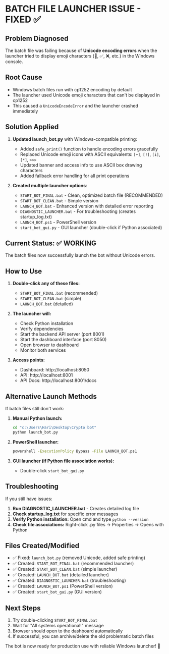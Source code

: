 # BATCH FILE LAUNCHER ISSUE - FIXED ✅

## Problem Diagnosed

The batch file was failing because of **Unicode encoding errors** when the launcher tried to display emoji characters (🚀, ✅, ❌, etc.) in the Windows console.

## Root Cause

- Windows batch files run with cp1252 encoding by default
- The launcher used Unicode emoji characters that can't be displayed in cp1252
- This caused a `UnicodeEncodeError` and the launcher crashed immediately

## Solution Applied

1. **Updated launch_bot.py** with Windows-compatible printing:

   - Added `safe_print()` function to handle encoding errors gracefully
   - Replaced Unicode emoji icons with ASCII equivalents: `[+]`, `[!]`, `[i]`, `[*]`, `>>>`
   - Updated banner and access info to use ASCII box drawing characters
   - Added fallback error handling for all print operations

2. **Created multiple launcher options**:
   - `START_BOT_FINAL.bat` - Clean, optimized batch file (RECOMMENDED)
   - `START_BOT_CLEAN.bat` - Simple version
   - `LAUNCH_BOT.bat` - Enhanced version with detailed error reporting
   - `DIAGNOSTIC_LAUNCHER.bat` - For troubleshooting (creates startup_log.txt)
   - `LAUNCH_BOT.ps1` - PowerShell version
   - `start_bot_gui.py` - GUI launcher (double-click if Python associated)

## Current Status: ✅ WORKING

The batch files now successfully launch the bot without Unicode errors.

## How to Use

1. **Double-click any of these files:**

   - `START_BOT_FINAL.bat` (recommended)
   - `START_BOT_CLEAN.bat` (simple)
   - `LAUNCH_BOT.bat` (detailed)

2. **The launcher will:**

   - Check Python installation
   - Verify dependencies
   - Start the backend API server (port 8001)
   - Start the dashboard interface (port 8050)
   - Open browser to dashboard
   - Monitor both services

3. **Access points:**
   - Dashboard: http://localhost:8050
   - API: http://localhost:8001
   - API Docs: http://localhost:8001/docs

## Alternative Launch Methods

If batch files still don't work:

1. **Manual Python launch:**

   ```cmd
   cd "c:\Users\Hari\Desktop\Crypto bot"
   python launch_bot.py
   ```

2. **PowerShell launcher:**

   ```cmd
   powershell -ExecutionPolicy Bypass -File LAUNCH_BOT.ps1
   ```

3. **GUI launcher (if Python file association works):**
   - Double-click `start_bot_gui.py`

## Troubleshooting

If you still have issues:

1. **Run DIAGNOSTIC_LAUNCHER.bat** - Creates detailed log file
2. **Check startup_log.txt** for specific error messages
3. **Verify Python installation:** Open cmd and type `python --version`
4. **Check file associations:** Right-click .py files → Properties → Opens with Python

## Files Created/Modified

- ✅ Fixed: `launch_bot.py` (removed Unicode, added safe printing)
- ✅ Created: `START_BOT_FINAL.bat` (recommended launcher)
- ✅ Created: `START_BOT_CLEAN.bat` (simple launcher)
- ✅ Created: `LAUNCH_BOT.bat` (detailed launcher)
- ✅ Created: `DIAGNOSTIC_LAUNCHER.bat` (troubleshooting)
- ✅ Created: `LAUNCH_BOT.ps1` (PowerShell version)
- ✅ Created: `start_bot_gui.py` (GUI version)

## Next Steps

1. Try double-clicking `START_BOT_FINAL.bat`
2. Wait for "All systems operational!" message
3. Browser should open to the dashboard automatically
4. If successful, you can archive/delete the old problematic batch files

The bot is now ready for production use with reliable Windows launcher! 🎉
